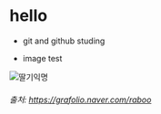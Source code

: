 # hello
* git and github studing

* image test
  
![딸기익명](https://user-images.githubusercontent.com/94297366/147204697-5869c978-97c6-421e-a4fb-3199d6526877.png)
###### 출처: https://grafolio.naver.com/raboo
